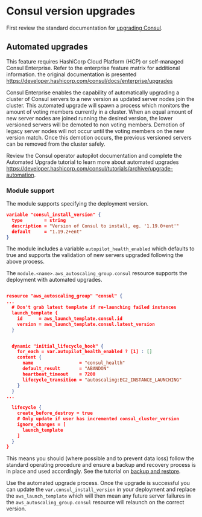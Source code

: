 # Consul version upgrades

First review the standard documentation for [upgrading Consul](https://developer.hashicorp.com/consul/docs/upgrading).

## Automated upgrades

This feature requires HashiCorp Cloud Platform (HCP) or self-managed Consul Enterprise. Refer to the enterprise feature matrix for additional information.
the original documentation is presented <https://developer.hashicorp.com/consul/docs/enterprise/upgrades>

Consul Enterprise enables the capability of automatically upgrading a cluster of Consul servers to a new version as updated server nodes join the cluster. This automated upgrade will spawn a process which monitors the amount of voting members currently in a cluster. When an equal amount of new server nodes are joined running the desired version, the lower versioned servers will be demoted to non voting members. Demotion of legacy server nodes will not occur until the voting members on the new version match. Once this demotion occurs, the previous versioned servers can be removed from the cluster safely.

Review the Consul operator autopilot documentation and complete the Automated Upgrade tutorial to learn more about automated upgrades <https://developer.hashicorp.com/consul/tutorials/archive/upgrade-automation>.


### Module support


The module supports specifying the deployment version.

```json
variable "consul_install_version" {
  type        = string
  description = "Version of Consul to install, eg. '1.19.0+ent'"
  default     = "1.19.2+ent"
}
```

The module includes a variable `autopilot_health_enabled` which defaults to true and supports the validation of new servers upgraded following the above process.

The `module.<name>.aws_autoscaling_group.consul` resource supports the deployment with automated upgrades.

```json

resource "aws_autoscaling_group" "consul" {
...
  # Don't grab latest template if re-launching failed instances
  launch_template {
    id      = aws_launch_template.consul.id
    version = aws_launch_template.consul.latest_version
  }


  dynamic "initial_lifecycle_hook" {
    for_each = var.autopilot_health_enabled ? [1] : []
    content {
      name                 = "consul_health"
      default_result       = "ABANDON"
      heartbeat_timeout    = 7200
      lifecycle_transition = "autoscaling:EC2_INSTANCE_LAUNCHING"
    }
  }
...

  lifecycle {
    create_before_destroy = true
    # Only update if user has incremented consul_cluster_version
    ignore_changes = [
      launch_template
    ]
  }
}
```

This means you should (where possible and to prevent data loss) follow the standard operating procedure and ensure a backup and recovery process is in place and used accordingly. See the tutorial on [backup and restore](https://developer.hashicorp.com/consul/tutorials/operate-consul/backup-and-restore ).

Use the automated upgrade process. Once the upgrade is successful you can update the `var.consul_install_version` in your deployment and replace the `aws_launch_template` which will then mean any future server failures in the `aws_autoscaling_group.consul` resource will relaunch on the correct version.
